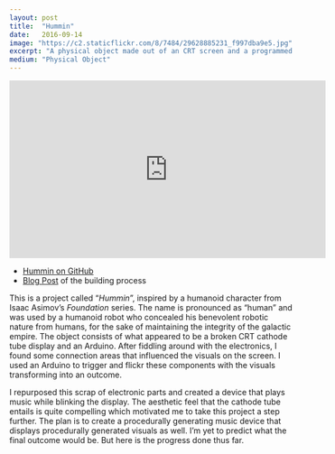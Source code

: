 ```yaml
---
layout: post
title:  "Hummin"
date:   2016-09-14
image: "https://c2.staticflickr.com/8/7484/29628885231_f997dba9e5.jpg"
excerpt: "A physical object made out of an CRT screen and a programmed Arduino. Inspired by a humanoid character from Isaac Asimov’s Foundation series."
medium: "Physical Object"
---
```


<iframe width="560" height="315" src="https://www.youtube.com/embed/pw8o-xjXaz8" frameborder="0" allowfullscreen></iframe>

- [Hummin on GitHub](https://gist.github.com/mbrav/fd56ff01b985699b3825df33c41ff7b4)
- [Blog Post](https://bfadtdeviceart.wordpress.com/2016/09/06/hummin/) of the building process

This is a project called “*Hummin*”, inspired by a humanoid character from Isaac Asimov’s *Foundation* series. The name is pronounced as “human” and was used by a humanoid robot who concealed his benevolent robotic nature from humans, for the sake of maintaining the integrity of the galactic empire. The object consists of what appeared to be a broken CRT cathode tube display and an Arduino. After fiddling around with the electronics, I found some connection areas that influenced the visuals on the screen. I used an Arduino to trigger and flickr these components with the visuals transforming into an outcome.

I repurposed this scrap of electronic parts and created a device that plays music while blinking the display. The aesthetic feel that the cathode tube entails is quite compelling which motivated me to take this project a step further. The plan is to create a procedurally generating music device that displays procedurally generated visuals as well. I’m yet to predict what the final outcome would be. But here is the progress done thus far.
